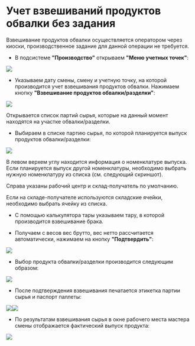 # Учет взвешиваний продуктов обвалки без задания

Взвешивание продуктов обвалки осуществляется оператором через киоски, производственное задание для данной операции не требуется.

- В подсистеме **"Производство"** открываем **"Меню учетных точек"**:

![](AccountOfBoning.assets/1.png)

- Указываем дату смены, смену и учетную точку, на которой производится учет взвешивания продуктов обвалки. Нажимаем кнопку **"Взвешивание продуктов обвалки/разделки"**:

![](AccountOfBoning.assets/2.png)

Открывается список партий сырья, которые на данный момент находятся на участке обвалки/разделки.

- Выбираем в списке  партию сырья, по которой планируется выпуск продуктов обвалки/разделки:

![](AccountOfBoning.assets/3.png)

В левом верхем углу находится информация о номенклатуре выпуска. Если планируется выпуск другой номенклатуры, необходимо выбрать нужную номенклатуру из списка (см. следующий скриншот).

Справа указаны рабочий центр и склад-получатель по умолчанию.

Если на складе-получателе используются складские ячейки, необходимо выбрать ячейку из списка.

- С помощью калькулятора тары указываем тару, в которой производится взвешивание брака.

- Получаем с весов вес брутто, вес нетто рассчитается автоматически, нажимаем на кнопку **"Подтвердить"**:

![](AccountOfBoning.assets/4.png)

- Выбор продукта обвалки/разделки производится следующим образом:

![](AccountOfBoning.assets/5.png)

- После подтверждения взвешивания печатается этикетка партии сырья и паспорт паллеты:

![](AccountOfBoning.assets/6.png)![](AccountOfBoning.assets/7.png)

- По результатам взвешивания сырья в окне рабочего места мастера смены отображается фактический выпуск продукта:

![](AccountOfBoning.assets/8.png)

